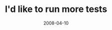 ---
layout: base.njk
title : 'I&#39;d like to run more tests' 
view_title : 'I&#39;d like to run more tests' 
year : '2008' 
date : '2008-04-10' 
img_file : '/drawing/idliketorunmoretests.png' 
html_file : 'idliketorunmoretests' 
next_html : 'illnevergetit.html' 
year_order : '153' 
permalink : "title/{{html_file}}.html"
---